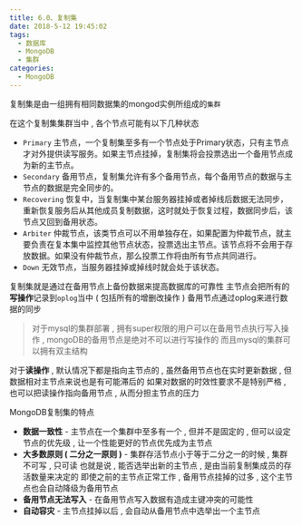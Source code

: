 ```yaml
---
title: 6.0、复制集
date: 2018-5-12 19:45:02
tags: 
  - 数据库
  - MongoDB
  - 集群
categories: 
  - MongoDB
---
```


复制集是由一组拥有相同数据集的mongod实例所组成的`集群`
<!-- more -->
在这个复制集集群当中 , 各个节点可能有以下几种状态
+ `Primary` 主节点，一个复制集至多有一个节点处于Primary状态，只有主节点才对外提供读写服务。如果主节点挂掉，复制集将会投票选出一个备用节点成为新的主节点。
+ `Secondary` 备用节点，复制集允许有多个备用节点，每个备用节点的数据与主节点的数据是完全同步的。
+ `Recovering` 恢复中，当复制集中某台服务器挂掉或者掉线后数据无法同步，重新恢复服务后从其他成员复制数据，这时就处于恢复过程，数据同步后，该节点又回到备用状态。
+ `Arbiter` 仲裁节点，该类节点可以不用单独存在，如果配置为仲裁节点，就主要负责在复本集中监控其他节点状态，投票选出主节点。该节点将不会用于存放数据。如果没有仲裁节点，那么投票工作将由所有节点共同进行。
+ `Down` 无效节点，当服务器挂掉或掉线时就会处于该状态。

复制集就是通过在备用节点上备份数据来提高数据库的可靠性
主节点会把所有的**写操作**记录到`oplog`当中
( 包括所有的增删改操作 )
备用节点通过oplog来进行数据的同步

> 对于mysql的集群部署 , 拥有super权限的用户可以在备用节点执行写入操作 , mongoDB的备用节点是绝对不可以进行写操作的
> 而且mysql的集群可以拥有双主结构

对于**读操作** , 默认情况下都是指向主节点的 , 虽然备用节点也在实时更新数据 , 但数据相对主节点来说也是有可能滞后的
如果对数据的时效性要求不是特别严格 , 也可以把读操作指向备用节点 , 从而分担主节点的压力

MongoDB复制集的特点
+ **数据一致性** - 主节点在一个集群中至多有一个 , 但并不是固定的 , 但可以设定节点的优先级 , 让一个性能更好的节点优先成为主节点
+ **大多数原则 ( 二分之一原则 )** - 集群存活节点小于等于二分之一的时候 , 集群不可写 , 只可读
也就是说 , 能否选举出新的主节点 , 是由当前复制集成员的存活数量来决定的
即使之前的主节点正常工作 , 备用节点挂掉的过多 , 这个主节点也会自动降级为备用节点
+ **备用节点无法写入** - 在备用节点写入数据有造成主键冲突的可能性
+ **自动容灾** - 主节点挂掉以后 , 会自动从备用节点中选举出一个主节点
